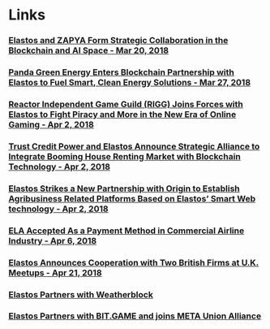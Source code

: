 # Links

### [Elastos and ZAPYA Form Strategic Collaboration in the Blockchain and AI Space - Mar 20, 2018](https://medium.com/elastos/elastos-and-zypya-form-strategic-collaboration-in-the-blockchain-and-ai-space-4548478505d)
### [Panda Green Energy Enters Blockchain Partnership with Elastos to Fuel Smart, Clean Energy Solutions - Mar 27, 2018](https://medium.com/elastos/panda-green-energy-enters-blockchain-partnership-with-elastos-to-fuel-smart-clean-energy-solutions-8ef2ad443d61)
### [Reactor Independent Game Guild (RIGG) Joins Forces with Elastos to Fight Piracy and More in the New Era of Online Gaming - Apr 2, 2018](https://medium.com/elastos/reactor-independent-game-guild-rigg-joins-forces-with-elastos-to-fight-piracy-and-more-in-the-new-6e0a5e625261)
### [Trust Credit Power and Elastos Announce Strategic Alliance to Integrate Booming House Renting Market with Blockchain Technology - Apr 2, 2018](https://medium.com/elastos/trust-credit-power-and-elastos-announce-strategic-alliance-to-integrate-booming-house-renting-8b65d96fc636)
### [Elastos Strikes a New Partnership with Origin to Establish Agribusiness Related Platforms Based on Elastos’ Smart Web technology - Apr 2, 2018](https://medium.com/elastos/elastos-strikes-a-new-partnership-with-origin-to-establish-agribusiness-related-platforms-based-on-96f48dcbf474)
### [ELA Accepted As a Payment Method in Commercial Airline Industry - Apr 6, 2018](https://medium.com/elastos/ela-accepted-as-a-payment-method-in-commercial-airline-industry-4f5cade27dd)
### [Elastos Announces Cooperation with Two British Firms at U.K. Meetups - Apr 21, 2018](https://medium.com/elastos/elastos-announces-cooperation-with-two-british-firms-at-u-k-meetups-bc093b3e2a25)
### [Elastos Partners with Weatherblock](https://medium.com/elastos/elastos-partners-with-weatherblock-d99208603b)
### [Elastos Partners with BIT.GAME and joins META Union Alliance](https://medium.com/elastos/elastos-partners-with-bit-game-and-joins-meta-union-alliance-4023938c5b1)
